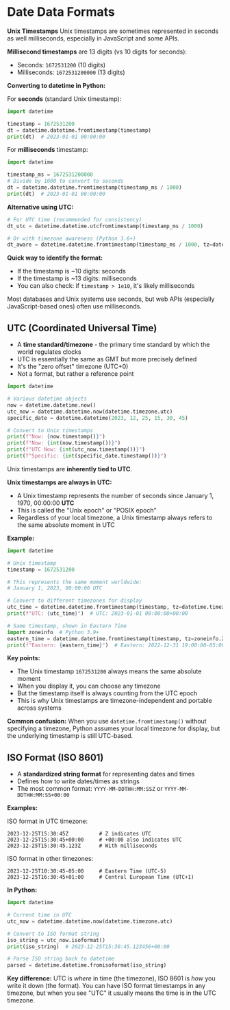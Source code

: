 # Date Data Formats

**Unix Timestamps**
Unix timestamps are sometimes represented in seconds as well milliseconds, especially in JavaScript and some APIs.

**Millisecond timestamps** are 13 digits (vs 10 digits for seconds):
- Seconds: `1672531200` (10 digits)
- Milliseconds: `1672531200000` (13 digits)

**Converting to datetime in Python:**

For **seconds** (standard Unix timestamp):
```python
import datetime

timestamp = 1672531200
dt = datetime.datetime.fromtimestamp(timestamp)
print(dt)  # 2023-01-01 00:00:00
```

For **milliseconds** timestamp:
```python
import datetime

timestamp_ms = 1672531200000
# Divide by 1000 to convert to seconds
dt = datetime.datetime.fromtimestamp(timestamp_ms / 1000)
print(dt)  # 2023-01-01 00:00:00
```

**Alternative using UTC:**
```python
# For UTC time (recommended for consistency)
dt_utc = datetime.datetime.utcfromtimestamp(timestamp_ms / 1000)

# Or with timezone awareness (Python 3.6+)
dt_aware = datetime.datetime.fromtimestamp(timestamp_ms / 1000, tz=datetime.timezone.utc)
```

**Quick way to identify the format:**
- If the timestamp is ~10 digits: seconds
- If the timestamp is ~13 digits: milliseconds
- You can also check: if `timestamp > 1e10`, it's likely milliseconds

Most databases and Unix systems use seconds, but web APIs (especially JavaScript-based ones) often use milliseconds.

## **UTC (Coordinated Universal Time)**
- A **time standard/timezone** - the primary time standard by which the world regulates clocks
- UTC is essentially the same as GMT but more precisely defined
- It's the "zero offset" timezone (UTC+0)
- Not a format, but rather a reference point

```python
import datetime

# Various datetime objects
now = datetime.datetime.now()
utc_now = datetime.datetime.now(datetime.timezone.utc)
specific_date = datetime.datetime(2023, 12, 25, 15, 30, 45)

# Convert to Unix timestamps
print(f"Now: {now.timestamp()}")
print(f"Now: {int(now.timestamp())}")
print(f"UTC Now: {int(utc_now.timestamp())}")
print(f"Specific: {int(specific_date.timestamp())}")
```

Unix timestamps are **inherently tied to UTC**.

**Unix timestamps are always in UTC:**
- A Unix timestamp represents the number of seconds since January 1, 1970, 00:00:00 **UTC**
- This is called the "Unix epoch" or "POSIX epoch"
- Regardless of your local timezone, a Unix timestamp always refers to the same absolute moment in UTC

**Example:**
```python
import datetime

# Unix timestamp
timestamp = 1672531200

# This represents the same moment worldwide:
# January 1, 2023, 00:00:00 UTC

# Convert to different timezones for display
utc_time = datetime.datetime.fromtimestamp(timestamp, tz=datetime.timezone.utc)
print(f"UTC: {utc_time}")  # UTC: 2023-01-01 00:00:00+00:00

# Same timestamp, shown in Eastern Time
import zoneinfo  # Python 3.9+
eastern_time = datetime.datetime.fromtimestamp(timestamp, tz=zoneinfo.ZoneInfo("America/New_York"))
print(f"Eastern: {eastern_time}")  # Eastern: 2022-12-31 19:00:00-05:00
```

**Key points:**
- The Unix timestamp `1672531200` always means the same absolute moment
- When you display it, you can choose any timezone
- But the timestamp itself is always counting from the UTC epoch
- This is why Unix timestamps are timezone-independent and portable across systems

**Common confusion:** When you use `datetime.fromtimestamp()` without specifying a timezone, Python assumes your local timezone for display, but the underlying timestamp is still UTC-based.

## **ISO Format (ISO 8601)**
- A **standardized string format** for representing dates and times
- Defines how to write dates/times as strings
- The most common format: `YYYY-MM-DDTHH:MM:SSZ` or `YYYY-MM-DDTHH:MM:SS+00:00`

**Examples:**

ISO format in UTC timezone:
```
2023-12-25T15:30:45Z          # Z indicates UTC
2023-12-25T15:30:45+00:00     # +00:00 also indicates UTC
2023-12-25T15:30:45.123Z      # With milliseconds
```

ISO format in other timezones:
```
2023-12-25T10:30:45-05:00     # Eastern Time (UTC-5)
2023-12-25T16:30:45+01:00     # Central European Time (UTC+1)
```

**In Python:**
```python
import datetime

# Current time in UTC
utc_now = datetime.datetime.now(datetime.timezone.utc)

# Convert to ISO format string
iso_string = utc_now.isoformat()
print(iso_string)  # 2023-12-25T15:30:45.123456+00:00

# Parse ISO string back to datetime
parsed = datetime.datetime.fromisoformat(iso_string)
```

**Key difference:** UTC is *where* in time (the timezone), ISO 8601 is *how* you write it down (the format). You can have ISO format timestamps in any timezone, but when you see "UTC" it usually means the time is in the UTC timezone.

